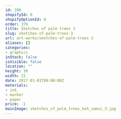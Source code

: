 ```yaml
---
id: 206
shopifyId: 0
shopifyOptionId: 0
order: 379
title: Sketches of palm trees 3
slug: sketches-of-palm-trees-3
url: art-works/sketches-of-palm-trees-3
aliases: []
categories:
- graphics
inStock: false
isVisible: false
location: ""
height: 30
width: 21
date: 2017-01-01T00:00:00Z
materials:
- ink
- marker
- paper
price: -1
mainImage: sketches_of_palm_trees_koh_samui_3.jpg
---
```

